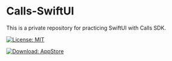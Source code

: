 # Calls-SwiftUI
This is a private repository for practicing SwiftUI with Calls SDK.

[![License: MIT](https://img.shields.io/badge/License-MIT-yellow.svg)](https://github.com/sendbird/quickstart-calls-ios/blob/master/LICENSE.md)

[![Download:
AppStore](https://developer.apple.com/app-store/marketing/guidelines/images/badge-download-on-the-app-store.svg)](https://apps.apple.com/gb/app/id1503477603)

